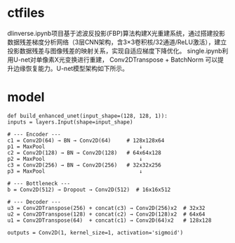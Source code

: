 # ctfiles
dlinverse.ipynb项目基于滤波反投影(FBP)算法构建X光重建系统，通过搭建投影数据残差梯度分析网络（3层CNN架构，含3×3卷积核/32通道/ReLU激活），建立投影数据残差与图像残差的映射关系，实现自适应梯度下降优化。
single.ipynb利用U-net对单像素X光变换进行重建， Conv2DTranspose + BatchNorm 可以提升边缘恢复能力。U-net模型架构如下所示。
# model
    def build_enhanced_unet(input_shape=(128, 128, 1)):
    inputs = layers.Input(shape=input_shape)

    # --- Encoder ---
    c1 = Conv2D(64) → BN → Conv2D(64)     # 128x128x64
    p1 = MaxPool                              ↓
    c2 = Conv2D(128) → BN → Conv2D(128)   # 64x64x128
    p2 = MaxPool                              ↓
    c3 = Conv2D(256) → BN → Conv2D(256)   # 32x32x256
    p3 = MaxPool                              ↓

    # --- Bottleneck ---
    b = Conv2D(512) → Dropout → Conv2D(512)  # 16x16x512

    # --- Decoder ---
    u3 = Conv2DTranspose(256) + concat(c3) → Conv2D(256)x2  # 32x32
    u2 = Conv2DTranspose(128) + concat(c2) → Conv2D(128)x2  # 64x64
    u1 = Conv2DTranspose(64)  + concat(c1) → Conv2D(64)x2   # 128x128

    outputs = Conv2D(1, kernel_size=1, activation='sigmoid')
